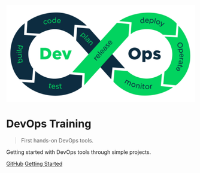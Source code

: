 ![logo](_assets/images/devops.png ':class=logo')

# DevOps Training

> First hands-on DevOps tools.

Getting started with DevOps tools through simple projects.

[<i class="fa-brands fa-github"></i> GitHub](https://github.com/guillaume-elambert/devops-training)
[Getting Started <i class="fa-regular fa-angles-down"></i>](#devops-training-home)
